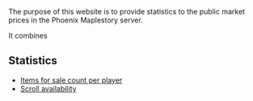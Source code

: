 The purpose of this website is to provide statistics to the public market prices in the Phoenix Maplestory server.

It combines

## Statistics
- [Items for sale count per player](./out/player_items_for_sale_count.html)
- [Scroll availability](./out/scroll_availability.html)